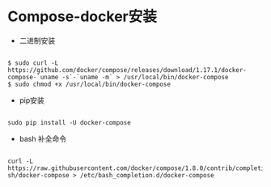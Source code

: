 # Compose-docker安装 #
* 二进制安装
<pre><code>
$ sudo curl -L https://github.com/docker/compose/releases/download/1.17.1/docker-compose-`uname -s`-`uname -m` > /usr/local/bin/docker-compose
$ sudo chmod +x /usr/local/bin/docker-compose
</code></pre>
* pip安装
<pre><code>
sudo pip install -U docker-compose
</code></pre>
* bash 补全命令
<pre><code>
curl -L https://raw.githubusercontent.com/docker/compose/1.8.0/contrib/completion/ba
sh/docker-compose > /etc/bash_completion.d/docker-compose
</code></pre>